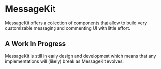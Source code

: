 # MessageKit

MessageKit offers a collection of components that allow to build  very customizable messaging and commenting UI with little effort.

## A Work In Progress

MessageKit is still in early design and development which means that any implementations will (likely) break as MessageKit evolves.
